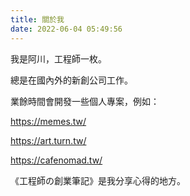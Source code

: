```yaml
---
title: 關於我
date: 2022-06-04 05:49:56
---
```

我是阿川，工程師一枚。

總是在國內外的新創公司工作。

業餘時間會開發一些個人專案，例如：

https://memes.tw/

https://art.turn.tw/

https://cafenomad.tw/

《工程師の創業筆記》是我分享心得的地方。

